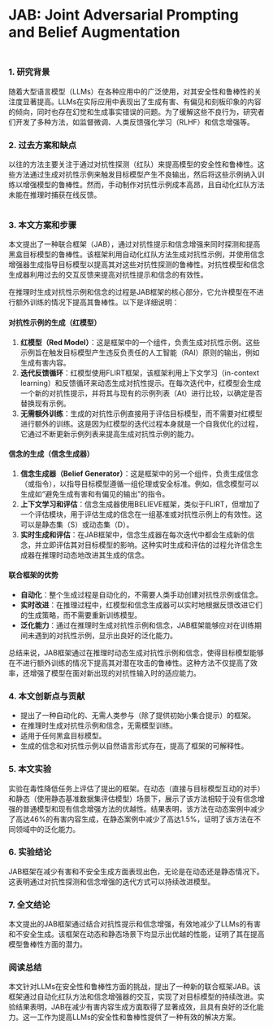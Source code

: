 # JAB: Joint Adversarial Prompting and Belief Augmentation

<figure><img src="../../.gitbook/assets/image (114).png" alt=""><figcaption></figcaption></figure>

##

### 1. 研究背景

随着大型语言模型（LLMs）在各种应用中的广泛使用，对其安全性和鲁棒性的关注度显著提高。LLMs在实际应用中表现出了生成有害、有偏见和刻板印象的内容的倾向，同时也存在幻觉和生成事实错误的问题。为了缓解这些不良行为，研究者们开发了多种方法，如监督微调、人类反馈强化学习（RLHF）和信念增强等。

### 2. 过去方案和缺点

以往的方法主要关注于通过对抗性探测（红队）来提高模型的安全性和鲁棒性。这些方法通过生成对抗性示例来触发目标模型产生不良输出，然后将这些示例纳入训练以增强模型的鲁棒性。然而，手动制作对抗性示例成本高昂，且自动化红队方法未能在推理时捕获在线反馈。

<figure><img src="../../.gitbook/assets/image (115).png" alt=""><figcaption></figcaption></figure>

### 3. 本文方案和步骤

本文提出了一种联合框架（JAB），通过对抗性提示和信念增强来同时探测和提高黑盒目标模型的鲁棒性。该框架利用自动化红队方法生成对抗性示例，并使用信念增强器生成指导目标模型以提高其对这些对抗性探测的鲁棒性。对抗性模型和信念生成器利用过去的交互反馈来提高对抗性提示和信念的有效性。

在推理时生成对抗性示例和信念的过程是JAB框架的核心部分，它允许模型在不进行额外训练的情况下提高其鲁棒性。以下是详细说明：

#### 对抗性示例的生成（红模型）

1. **红模型（Red Model）**：这是框架中的一个组件，负责生成对抗性示例。这些示例旨在触发目标模型产生违反负责任的人工智能（RAI）原则的输出，例如生成有害内容。
2. **迭代反馈循环**：红模型使用FLIRT框架，该框架利用上下文学习（in-context learning）和反馈循环来动态生成对抗性提示。在每次迭代中，红模型会生成一个新的对抗性提示，并将其与现有的示例列表（At）进行比较，以确定是否替换现有示例。
3. **无需额外训练**：生成的对抗性示例直接用于评估目标模型，而不需要对红模型进行额外的训练。这是因为红模型的迭代过程本身就是一个自我优化的过程，它通过不断更新示例列表来提高生成对抗性示例的能力。

#### 信念的生成（信念生成器）

1. **信念生成器（Belief Generator）**：这是框架中的另一个组件，负责生成信念（或指令），以指导目标模型遵循一组伦理或安全标准。例如，信念模型可以生成如“避免生成有害和有偏见的输出”的指令。
2. **上下文学习和评估**：信念生成器使用BELIEVE框架，类似于FLIRT，但增加了一个评估模块，用于评估生成的信念在一组基准或对抗性示例上的有效性。这可以是静态集（S）或动态集（D）。
3. **实时生成和评估**：在JAB框架中，信念生成器在每次迭代中都会生成新的信念，并立即评估其对目标模型的影响。这种实时生成和评估的过程允许信念生成器在推理时动态地改进其生成的信念。

#### 联合框架的优势

* **自动化**：整个生成过程是自动化的，不需要人类手动创建对抗性示例或信念。
* **实时改进**：在推理过程中，红模型和信念生成器可以实时地根据反馈改进它们的生成策略，而不需要重新训练模型。
* **泛化能力**：通过在推理时生成对抗性示例和信念，JAB框架能够应对在训练期间未遇到的对抗性示例，显示出良好的泛化能力。

总结来说，JAB框架通过在推理时动态生成对抗性示例和信念，使得目标模型能够在不进行额外训练的情况下提高其对潜在攻击的鲁棒性。这种方法不仅提高了效率，还增强了模型在面对新出现的对抗性输入时的适应能力。

### 4. 本文创新点与贡献

* 提出了一种自动化的、无需人类参与（除了提供初始小集合提示）的框架。
* 在推理时生成对抗性示例和信念，无需模型训练。
* 适用于任何黑盒目标模型。
* 生成的信念和对抗性示例以自然语言形式存在，提高了框架的可解释性。

### 5. 本文实验

实验在毒性降低任务上评估了提出的框架。在动态（直接与目标模型互动的对手）和静态（使用静态基准数据集评估模型）场景下，展示了该方法相较于没有信念增强的普通模型和现有信念增强方法的优越性。结果表明，该方法在动态案例中减少了高达46%的有害内容生成，在静态案例中减少了高达1.5%，证明了该方法在不同领域中的泛化能力。

### 6. 实验结论

JAB框架在减少有害和不安全生成方面表现出色，无论是在动态还是静态情况下。这表明通过对抗性探测和信念增强的迭代方式可以持续改进模型。

### 7. 全文结论

本文提出的JAB框架通过结合对抗性提示和信念增强，有效地减少了LLMs的有害和不安全生成。该框架在动态和静态场景下均显示出优越的性能，证明了其在提高模型鲁棒性方面的潜力。

### 阅读总结

本文针对LLMs在安全性和鲁棒性方面的挑战，提出了一种新的联合框架JAB。该框架通过自动化红队方法和信念增强器的交互，实现了对目标模型的持续改进。实验结果表明，JAB在减少有害内容生成方面取得了显著成效，且具有良好的泛化能力。这一工作为提高LLMs的安全性和鲁棒性提供了一种有效的解决方案。
